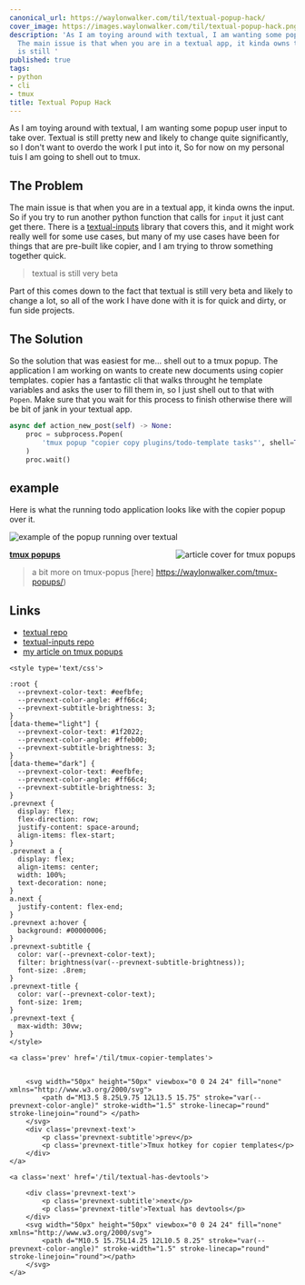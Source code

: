 ```yaml
---
canonical_url: https://waylonwalker.com/til/textual-popup-hack/
cover_image: https://images.waylonwalker.com/til/textual-popup-hack.png
description: 'As I am toying around with textual, I am wanting some popup user input
  The main issue is that when you are in a textual app, it kinda owns the textual
  is still '
published: true
tags:
- python
- cli
- tmux
title: Textual Popup Hack
---
```


As I am toying around with textual, I am wanting some popup user input to take over.  Textual is still pretty new and likely to change quite significantly, so I don't want to overdo the work I put into it, So for now on my personal tuis I am going to shell out to tmux.

## The Problem

The main issue is that when you are in a textual app, it kinda owns the input.  So if you try to run another python function that calls for
`input` it just cant get there.  There is a
[textual-inputs](https://github.com/sirfuzzalot/textual-inputs) library that covers this, and it might work really well for some use cases, but many of my use cases have been for things that are pre-built like copier, and I am trying to throw something together quick.

> textual is still very beta

Part of this comes down to the fact that textual is still very beta and likely to change a lot, so all of the work I have done with it is for quick and dirty, or fun side projects.

## The Solution

So the solution that was easiest for me... shell out to a tmux popup. The application I am working on wants to create new documents using copier templates.  copier has a fantastic cli that walks throught he template variables and asks the user to fill them in, so I just shell out to that with `Popen`.  Make sure that you wait for this process to finish otherwise there will be bit of jank in your textual app.

``` python
async def action_new_post(self) -> None:
    proc = subprocess.Popen(
        'tmux popup "copier copy plugins/todo-template tasks"', shell=True
    )
    proc.wait()
```

## example

Here is what the running todo application looks like with the copier popup over it.

![example of the popup running over textual](https://images.waylonwalker.com/textual-popup-hack.png)


  <div class="onelinelink-wrapper">
      <a class="onelinelink" href="https://waylonwalker.com/tmux-popups/">
          <img style="float: right;" align='right' src="https://images.waylonwalker.com/tmux-popups-og_250x140.png" alt="article cover for 
 tmux popups
"/>
          <p><strong>
 tmux popups
</strong></p>
      </a>
  </div>


> a bit more on tmux-popus [here] https://waylonwalker.com/tmux-popups/)

## Links

* [textual repo](https://github.com/Textualize/textual/)
* [textual-inputs repo](https://github.com/sirfuzzalot/textual-inputs)
* [my article on tmux popups](https://waylonwalker.com/tmux-popups/)
<div class='prevnext'>

    <style type='text/css'>

    :root {
      --prevnext-color-text: #eefbfe;
      --prevnext-color-angle: #ff66c4;
      --prevnext-subtitle-brightness: 3;
    }
    [data-theme="light"] {
      --prevnext-color-text: #1f2022;
      --prevnext-color-angle: #ffeb00;
      --prevnext-subtitle-brightness: 3;
    }
    [data-theme="dark"] {
      --prevnext-color-text: #eefbfe;
      --prevnext-color-angle: #ff66c4;
      --prevnext-subtitle-brightness: 3;
    }
    .prevnext {
      display: flex;
      flex-direction: row;
      justify-content: space-around;
      align-items: flex-start;
    }
    .prevnext a {
      display: flex;
      align-items: center;
      width: 100%;
      text-decoration: none;
    }
    a.next {
      justify-content: flex-end;
    }
    .prevnext a:hover {
      background: #00000006;
    }
    .prevnext-subtitle {
      color: var(--prevnext-color-text);
      filter: brightness(var(--prevnext-subtitle-brightness));
      font-size: .8rem;
    }
    .prevnext-title {
      color: var(--prevnext-color-text);
      font-size: 1rem;
    }
    .prevnext-text {
      max-width: 30vw;
    }
    </style>
    
    <a class='prev' href='/til/tmux-copier-templates'>
    

        <svg width="50px" height="50px" viewbox="0 0 24 24" fill="none" xmlns="http://www.w3.org/2000/svg">
            <path d="M13.5 8.25L9.75 12L13.5 15.75" stroke="var(--prevnext-color-angle)" stroke-width="1.5" stroke-linecap="round" stroke-linejoin="round"> </path>
        </svg>
        <div class='prevnext-text'>
            <p class='prevnext-subtitle'>prev</p>
            <p class='prevnext-title'>Tmux hotkey for copier templates</p>
        </div>
    </a>
    
    <a class='next' href='/til/textual-has-devtools'>
    
        <div class='prevnext-text'>
            <p class='prevnext-subtitle'>next</p>
            <p class='prevnext-title'>Textual has devtools</p>
        </div>
        <svg width="50px" height="50px" viewbox="0 0 24 24" fill="none" xmlns="http://www.w3.org/2000/svg">
            <path d="M10.5 15.75L14.25 12L10.5 8.25" stroke="var(--prevnext-color-angle)" stroke-width="1.5" stroke-linecap="round" stroke-linejoin="round"></path>
        </svg>
    </a>
  </div>